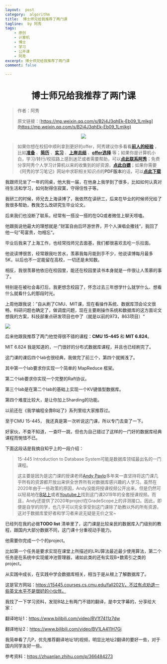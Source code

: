 ```yaml
---
layout:  post
category:  algorithm
title:  博士师兄给我推荐了两门课
tagline:  by 阿秀
tags:
    - 原创
    - 计算机
    - 博士
    - 学习
    - 公开课
    - 阿秀
excerpt: 博士师兄给我推荐了两门课
comment: false

---
```



<h1 align="center">博士师兄给我推荐了两门课</h1>

> 作者：阿秀
>
> 原文链接：[https://mp.weixin.qq.com/s/B2j4J3qhEk-Eb09_1Lmlkg](https://mp.weixin.qq.com/s/B2j4J3qhEk-Eb09_1Lmlkg)

<div align="center">
  <a href="/notes/05-xiustar/01-xiustar_reading_guide/01-introduce.html#阿秀组建了一个校招学习圈子">
      <img src="https://axiu-image-bed.oss-cn-shanghai.aliyuncs.com/img/202205222116157.png">
  </a></div>


> 如果你想在校招中顺利拿到更好的offer，阿秀建议你多看看<font style="font-weight:bold; color:#4169E1;text-decoration:underline;">[前人的经验](/notes/05-xiustar/01-xiustar_reading_guide/01-introduce.md)</font> ，比如<font style="font-weight:bold; color:#4169E1;text-decoration:underline;">[准备](/notes/05-xiustar/02-campus_prepare/02-01-校招重要时间点科普.md)</font> 、<font style="font-weight:bold; color:#4169E1;text-decoration:underline;">[简历](/notes/05-xiustar/03-resume/01-00-简历开篇词.md)</font> 、<font style="font-weight:bold; color:#4169E1;text-decoration:underline;">[实习](/notes/05-xiustar/04-school_practice/20220320-从公司角度来看，为什么要招实习生.md)</font> 、<font style="font-weight:bold; color:#4169E1;text-decoration:underline;">[上岸总结](/notes/05-xiustar/05-campus_recruitment/2020-12-16-双非渣硕的秋招之路总结（已拿抖音研发岗SP）.md)</font> 、<font style="font-weight:bold; color:#4169E1;text-decoration:underline;">[offer选择](/notes/05-xiustar/06-offer/01-offer_choose.md)</font> 等；如果你是计算机小白，学习/转行/校招路上感到迷茫或者需要帮助，可以<font style="font-weight:bold; color:#4169E1;text-decoration:underline;">[点此联系阿秀](/notes/08-other/02-question.md#_4、阿秀-如何才能联系到你)</font>；免费分享阿秀个人学习计算机以来的收集到的好资源，<font style="font-weight:bold; color:#4169E1;text-decoration:underline;">[点此白嫖](/notes/07-resources/01-free/01-introduce.md)</font>；如果你需要《阿秀的学习笔记》网站中求职相关知识点的**PDF版本**的话，可以<font style="font-weight:bold; color:#4169E1;text-decoration:underline;">[点此下载](/notes/08-other/02-question.md#_5、如何下载阿秀的学习笔记内容pdf版本)</font> 


我跟师兄坐了一年的同桌，他大我一届，在他身上我学到了很多，比如如何认真对待生活和学习，如何耐得住寂寞，守得住性子等。

我研三的时候，师兄去上海读博了，我依然在读研三，后来在毕业的时候师兄给了我很多帮助，教我怎么改研究生毕业论文。

后来我们也没断了联系，经常有一搭没一搭的在QQ或者微信上聊天唠嗑。

他跟我说他最大的理想就是:”财富自由后环游世界，开个人演唱会撒钱“，我回了他一句”苟富贵，勿相忘“。

毕业后我来了上海工作，也经常找师兄去面基，我们都很喜欢去吃一乐拉面。

他说读博很苦，经常跟我吐苦水，羡慕我每月能到手不少，他说读博每月最多5K，以后也不一定能留在高校，一切还是未知数。

相反，我很羡慕他依旧在校园里，能还在校园里读书本身就是一件很让人羡慕的事了。

特别是在被社会毒打后，我更想念校园了，怀念过去三年想学什么就学什么、想看什么就看什么的那段时光。

上周他跟我说：”自从刷了CMU、MIT课，现在看操作系统、数据库顶会论文很畅，科研问题也确定了，做调度问题，现在主要刷操作系统和数据库的这方面论文想我的方案，科技部重点研发项目也中了（就是以前的973，863项目）“

![](https://axiu-image-bed.oss-cn-shanghai.aliyuncs.com/img/202205220010394.png)



后来他跟我推荐了两门他觉得很不错的课程：**CMU 15-445** 和  **MIT 6.824**。

MIT 6.824 我是知道的，一门很好的分布式数据库课程，并且也已经刷完了。

这门课的课后四个lab也很经典，我做完了前三个，第四个就搁浅了。

其中第一个lab要求你实现一个简单的 MapReduce 框架。

第二个lab要求你实现一个完整的Raft协议。

第三个lab是在第二个lab的基础上实现一个KV键值型数据库。

第四个难度比较大，是让你加上Sharding的功能。

以前还在《我学编程全靠B站了》系列里给大家推荐过。

至于CMU 15-445， 我还真是第一次听说这门课，所以专门去查了一下。

好家伙，不查不知道，一查吓一跳，但也为自己错过了这样的一门好的数据库经典课程而惋惜不已。

下面这段话是我摘自知乎上的一段介绍：

>15-445 Introduction to Database System可能是数据库领域最出名的一门课程。
>
>这主要是因为是这门课的授课老师[Andy Pavlo](https://link.zhihu.com/?target=http%3A//www.cs.cmu.edu/~pavlo/)多年来一直坚持将这门课几乎所有的资源都开放出来供全世界所有对数据库感兴趣的人学习。虽然在2020年由于一些政策的原因，Andy没能将授课视频公开出来，但是仍然可以轻易地在[B站上](https://link.zhihu.com/?target=https%3A//search.bilibili.com/all%3Fkeyword%3D15-445%26from_source%3Dwebtop_search%26spm_id_from%3D333.851)或者[Youtube上](https://link.zhihu.com/?target=https%3A//www.youtube.com/watch%3Fv%3DoeYBdghaIjc%26list%3DPLSE8ODhjZXjbohkNBWQs_otTrBTrjyohi)找到这门课2019年的全套授课视频。而且，Andy还提供了2020年project在GradeScope上的评测接口。因此，即便是自学的同学，也几乎可以完全享受到这门课除了助教以外的所有资源，这对于数据库爱好者和学习者来说无疑是无价之宝~

已经列在我的必做**TODO list** 清单里了，这门课是比较亲民的数据库入门级别的教程，跟国内大部分数据不同，这门课十分重视动手能力。

他需要你完成一个个的project。

比如第一个任务是要求实现在课堂上所描述的LRU算法最近最少使用算法，第二个任务是在系统中实现缓冲池管理器，诸如此类的还有实现B+数索引之类的project。

从实践中成长，在实践中学会数据库相关，相当于是从根上了解数据库了。

这是官方网站：https://15445.courses.cs.cmu.edu/fall2021/，不过有点劝退一些英文水平不是很好的小伙伴。

我找了一下学习资料，发现B站上有两门不错的翻译，是中文字幕的，分享给大家：

翻译地址1：https://www.bilibili.com/video/BV1f7411z7dw

翻译地址2：https://www.bilibili.com/video/BV1LA411H7Gj



我简单看了几P，优先推荐翻译地址1的视频，明显比地址2翻译的要好一些，对于国内同学友好一些。



参考资料：https://zhuanlan.zhihu.com/p/366484273

